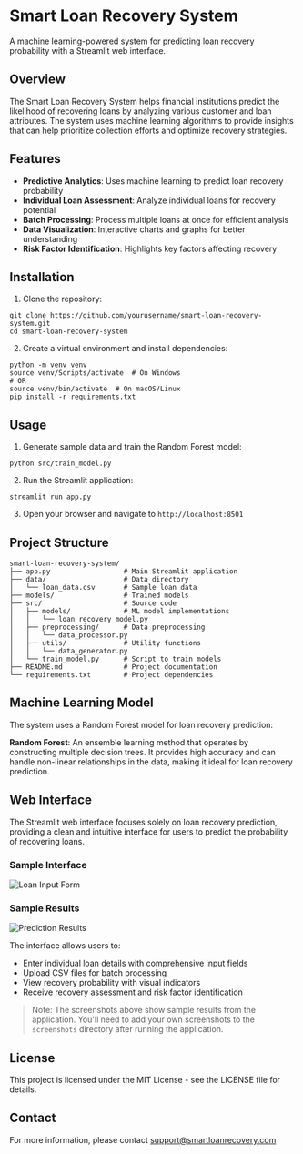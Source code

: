 # Smart Loan Recovery System

A machine learning-powered system for predicting loan recovery probability with a Streamlit web interface.

## Overview

The Smart Loan Recovery System helps financial institutions predict the likelihood of recovering loans by analyzing various customer and loan attributes. The system uses machine learning algorithms to provide insights that can help prioritize collection efforts and optimize recovery strategies.

## Features

- **Predictive Analytics**: Uses machine learning to predict loan recovery probability
- **Individual Loan Assessment**: Analyze individual loans for recovery potential
- **Batch Processing**: Process multiple loans at once for efficient analysis
- **Data Visualization**: Interactive charts and graphs for better understanding
- **Risk Factor Identification**: Highlights key factors affecting recovery

## Installation

1. Clone the repository:
```
git clone https://github.com/yourusername/smart-loan-recovery-system.git
cd smart-loan-recovery-system
```

2. Create a virtual environment and install dependencies:
```
python -m venv venv
source venv/Scripts/activate  # On Windows
# OR
source venv/bin/activate  # On macOS/Linux
pip install -r requirements.txt
```

## Usage

1. Generate sample data and train the Random Forest model:
```
python src/train_model.py
```

2. Run the Streamlit application:
```
streamlit run app.py
```

3. Open your browser and navigate to `http://localhost:8501`

## Project Structure

```
smart-loan-recovery-system/
├── app.py                  # Main Streamlit application
├── data/                   # Data directory
│   └── loan_data.csv       # Sample loan data
├── models/                 # Trained models
├── src/                    # Source code
│   ├── models/             # ML model implementations
│   │   └── loan_recovery_model.py
│   ├── preprocessing/      # Data preprocessing
│   │   └── data_processor.py
│   ├── utils/              # Utility functions
│   │   └── data_generator.py
│   └── train_model.py      # Script to train models
├── README.md               # Project documentation
└── requirements.txt        # Project dependencies
```

## Machine Learning Model

The system uses a Random Forest model for loan recovery prediction:

**Random Forest**: An ensemble learning method that operates by constructing multiple decision trees. It provides high accuracy and can handle non-linear relationships in the data, making it ideal for loan recovery prediction.

## Web Interface

The Streamlit web interface focuses solely on loan recovery prediction, providing a clean and intuitive interface for users to predict the probability of recovering loans.

### Sample Interface

![Loan Input Form](screenshots/loan_input_form.png)

### Sample Results

![Prediction Results](screenshots/prediction_results.png)

The interface allows users to:
- Enter individual loan details with comprehensive input fields
- Upload CSV files for batch processing
- View recovery probability with visual indicators
- Receive recovery assessment and risk factor identification

> Note: The screenshots above show sample results from the application. You'll need to add your own screenshots to the `screenshots` directory after running the application.

## License

This project is licensed under the MIT License - see the LICENSE file for details.

## Contact

For more information, please contact support@smartloanrecovery.com
